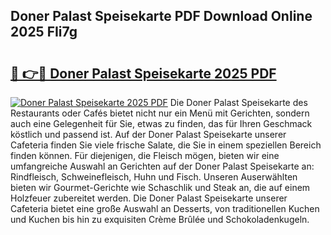 ## Doner Palast Speisekarte PDF Download Online 2025 FIi7g

# <h2><a href="http://gcbcwqk.nevu.top/?p=Doner+Palast+Speisekarte">🔗 👉🔴 Doner Palast Speisekarte 2025 PDF</a></h2>

[![Doner Palast Speisekarte 2025 PDF](https://i.imgur.com/dBaPXMq.png)](http://gcbcwqk.nevu.top/?p=Doner+Palast+Speisekarte)
Die Doner Palast Speisekarte des Restaurants oder Cafés bietet nicht nur ein Menü mit Gerichten, sondern auch eine Gelegenheit für Sie, etwas zu finden, das für Ihren Geschmack köstlich und passend ist. Auf der Doner Palast Speisekarte unserer Cafeteria finden Sie viele frische Salate, die Sie in einem speziellen Bereich finden können. Für diejenigen, die Fleisch mögen, bieten wir eine umfangreiche Auswahl an Gerichten auf der Doner Palast Speisekarte an: Rindfleisch, Schweinefleisch, Huhn und Fisch. Unseren Auserwählten bieten wir Gourmet-Gerichte wie Schaschlik und Steak an, die auf einem Holzfeuer zubereitet werden. Die Doner Palast Speisekarte unserer Cafeteria bietet eine große Auswahl an Desserts, von traditionellen Kuchen und Kuchen bis hin zu exquisiten Crème Brûlée und Schokoladenkugeln.
